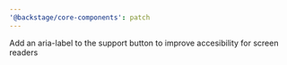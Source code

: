 ```yaml
---
'@backstage/core-components': patch
---
```


Add an aria-label to the support button to improve accesibility for screen readers
